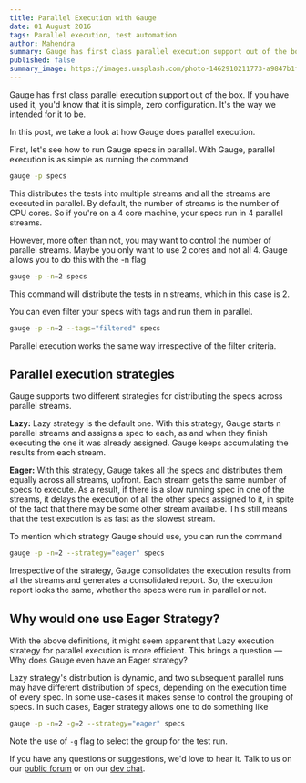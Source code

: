 ```yaml
---
title: Parallel Execution with Gauge
date: 01 August 2016
tags: Parallel execution, test automation
author: Mahendra
summary: Gauge has first class parallel execution support out of the box. In this post, we take a look at how Gauge does parallel execution.
published: false
summary_image: https://images.unsplash.com/photo-1462910211773-a9847b1f0e40?ixlib=rb-0.3.5&q=80&fm=jpg&crop=entropy&s=600fdca8f6340569864d4f94f5f9dfc1
---
```


Gauge has first class parallel execution support out of the box. If you have used it, you'd know that it is simple, zero configuration. It's the way we intended for it to be.

In this post, we take a look at how Gauge does parallel execution.

First, let's see how to run Gauge specs in parallel. With Gauge, parallel execution is as simple as running the command

```sh
gauge -p specs
```

This distributes the tests into multiple streams and all the streams are executed in parallel. By default, the number of streams is the number of CPU cores. So if you're on a 4 core machine, your specs run in 4 parallel streams.

However, more often than not, you may want to control the number of parallel streams. Maybe you only want to use 2 cores and not all 4. Gauge allows you to do this with the -n flag

```sh
gauge -p -n=2 specs
```

This command will distribute the tests in n streams, which in this case is 2.

You can even filter your specs with tags and run them in parallel.

```sh
gauge -p -n=2 --tags="filtered" specs
```

Parallel execution works the same way irrespective of the filter criteria.

## Parallel execution strategies

Gauge supports two different strategies for distributing the specs across parallel streams.

**Lazy:** Lazy strategy is the default one. With this strategy, Gauge starts n parallel streams and assigns a spec to each, as and when they finish executing the one it was already assigned. Gauge keeps accumulating the results from each stream.

**Eager:** With this strategy, Gauge takes all the specs and distributes them equally across all streams, upfront. Each stream gets the same number of specs to execute. As a result, if there is a slow running spec in one of the streams, it delays the execution of all the other specs assigned to it, in spite of the fact that there may be some other stream available. This still means that the test execution is as fast as the slowest stream.


To mention which strategy Gauge should use, you can run the command

```sh
gauge -p -n=2 --strategy="eager" specs
```

Irrespective of the strategy, Gauge consolidates the execution results from all the streams and generates a consolidated report. So, the execution report looks the same, whether the specs were run in parallel or not.

## Why would one use Eager Strategy?

With the above definitions, it might seem apparent that Lazy execution strategy for parallel execution is more efficient. This brings a question &mdash; Why does Gauge even have an Eager strategy?

Lazy strategy's distribution is dynamic, and two subsequent parallel runs may have different distribution of specs, depending on the execution time of every spec. In some use-cases it makes sense to control the grouping of specs. In such cases, Eager strategy allows one to do something like

```sh
gauge -p -n=2 -g=2 --strategy="eager" specs
```

Note the use of `-g` flag to select the group for the test run.

If you have any questions or suggestions, we'd love to hear it. Talk to us on our [public forum](https://groups.google.com/forum/#!forum/getgauge) or on our [dev chat](https://gitter.im/getgauge/chat).
